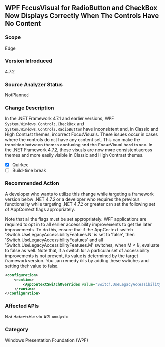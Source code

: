 ## WPF FocusVisual for RadioButton and CheckBox Now Displays Correctly When The Controls Have No Content

### Scope
Edge

### Version Introduced
4.7.2

### Source Analyzer Status
NotPlanned

### Change Description
In the .NET Framework 4.7.1 and earlier versions, WPF `System.Windows.Controls.CheckBox` and `System.Windows.Controls.RadioButton` have inconsistent and, in Classic and High Contrast themes,
incorrect FocusVisuals.  These issues occur in cases where the controls do not have any content set.  This can make the transition between themes confusing and the FocusVisual hard to see.
In the .NET Framework 4.7.2, these visuals are now more consistent across themes and more easily visible in Classic and High Contrast themes.

- [X] Quirked
- [ ] Build-time break

### Recommended Action
A developer who wants to utilize this change while targeting a framework version below .NET 4.7.2 or a developer who requires the previous functionality while targeting .NET 4.7.2 or greater 
can set the following set of AppContext flags appropriately.

Note that all the flags must be set appropriately.  WPF applications are required to opt in to all earlier accessibility improvements to get the later improvements. 
To do this, ensure that if the AppContext switch 'Switch.UseLegacyAccessibilityFeatures.N' is set to 'false', then 'Switch.UseLegacyAccessibilityFeatures' and all 
'Switch.UseLegacyAccessibilityFeatures.M' switches, when M < N, evaluate to false as well. Note that, if a switch for a particular set of accessibility improvements is not present, 
its value is determined by the target framework version. You can remedy this by adding these switches and setting their value to false.

```xml
<configuration>
    <runtime>
        <AppContextSwitchOverrides value="Switch.UseLegacyAccessibilityFeatures=false;Switch.UseLegacyAccessibilityFeatures.2=false;"/>
    </runtime>
</configuration>
```

### Affected APIs
Not detectable via API analysis

### Category
Windows Presentation Foundation (WPF)

<!--
    447590
-->


